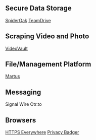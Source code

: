 ## Secure Data Storage
[SpiderOak](https://spideroak.com/)
[TeamDrive](https://www.teamdrive.com)

## Scraping Video and Photo
[VideoVault](https://www.bravenewtech.org/)

## File/Management Platform
[Martus](https://www.martus.org/)

## Messaging
Signal
Wire
Otr.to

## Browsers
[HTTPS Everywhere](https://chrome.google.com/webstore/detail/https-everywhere/gcbommkclmclpchllfjekcdonpmejbdp?hl=en)
[Privacy Badger](https://chrome.google.com/webstore/detail/privacy-badger/pkehgijcmpdhfbdbbnkijodmdjhbjlgp)

